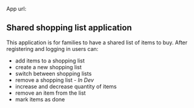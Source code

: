 App url: 

## Shared shopping list application

This application is for families to have a shared list of items to buy.
After registering and logging in users can:

* add items to a shopping list
* create a new shopping list
* switch between shopping lists
* remove a shopping list - _In Dev_
* increase and decrease quantity of items
* remove an item from the list
* mark items as done